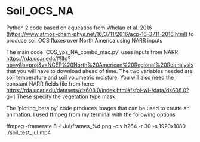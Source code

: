 # Soil_OCS_NA
Python 2 code based on equeatios from Whelan et al. 2016 (https://www.atmos-chem-phys.net/16/3711/2016/acp-16-3711-2016.html) to produce soil OCS fluxes over North America using NARR inputs

The main code 'COS_yps_NA_combo_mac.py' uses inputs from NARR https://rda.ucar.edu/#!lfd?nb=y&b=proj&v=NCEP%20North%20American%20Regional%20Reanalysis that you will have to download ahead of time.
The two variables needed are soil temperature and soil volumetric moisture.
You will also need the constant NARR fields file from here: https://rda.ucar.edu/datasets/ds608.0/index.html#!sfol-wl-/data/ds608.0?g=1
These specify the vegetation type mask.


The 'ploting_beta.py' code produces images that can be used to create an animation. I used ffmpeg from my terminal with the following options

ffmpeg -framerate 8 -i Jul/frames_%d.png -c:v h264 -r 30 -s 1920x1080 ./soil_test_jul.mp4

